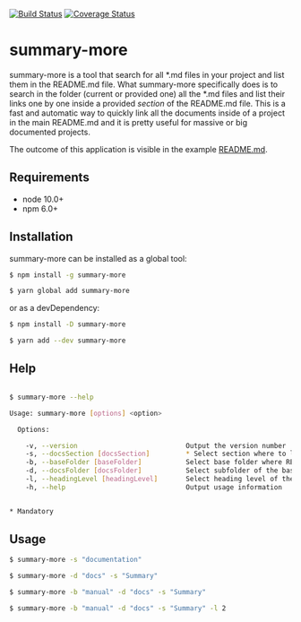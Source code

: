 [![Build Status](https://travis-ci.org/silversonicaxel/summary-more.svg?branch=master)](https://travis-ci.org/silversonicaxel/summary-more)
[![Coverage Status](https://coveralls.io/repos/github/silversonicaxel/summary-more/badge.svg?branch=master)](https://coveralls.io/github/silversonicaxel/summary-more?branch=master)

# summary-more
summary-more is a tool that search for all *.md files in your project and list them in the README.md file.
What summary-more specifically does is to search in the folder (current or provided one) all the *.md files and list their links one by one inside a provided _section_ of the README.md file.
This is a fast and automatic way to quickly link all the documents inside of a project in the main README.md and it is pretty useful for massive or big documented projects.

The outcome of this application is visible in the example [README.md](fixtures/README.md).

## Requirements
* node 10.0+
* npm 6.0+

## Installation
summary-more can be installed as a global tool:

```bash
$ npm install -g summary-more

$ yarn global add summary-more
```

or as a devDependency:

```bash
$ npm install -D summary-more

$ yarn add --dev summary-more
```

## Help
```bash

$ summary-more --help

Usage: summary-more [options] <option>

  Options:

    -v, --version                           Output the version number
    -s, --docsSection [docsSection]         * Select section where to list documentation in README.md
    -b, --baseFolder [baseFolder]           Select base folder where README.md is located
    -d, --docsFolder [docsFolder]           Select subfolder of the base folder where documentation is located
    -l, --headingLevel [headingLevel]       Select heading level of the section title within README.md
    -h, --help                              Output usage information


* Mandatory
```

## Usage

```bash
$ summary-more -s "documentation"
```

```bash
$ summary-more -d "docs" -s "Summary"
```

```bash
$ summary-more -b "manual" -d "docs" -s "Summary"
```

```bash
$ summary-more -b "manual" -d "docs" -s "Summary" -l 2
```
